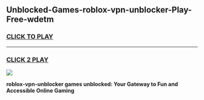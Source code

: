
## Unblocked-Games-roblox-vpn-unblocker-Play-Free-wdetm
<h3>
<a href="https://premium76.site?title=roblox-vpn-unblocker&ref=23A">CLICK TO PLAY</a></h3>
<hr>

<h3>
<a href="https://premium76.site?title=roblox-vpn-unblocker&ref=23A">CLICK 2 PLAY</a>
  
</h3>

<a href="https://premium76.site?title=roblox-vpn-unblocker&ref=23A"><img src="https://clearcache.store/games.png"></a>


**roblox-vpn-unblocker games unblocked: Your Gateway to Fun and Accessible Online Gaming**
